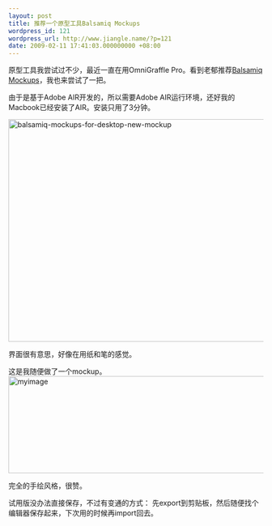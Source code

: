 ```yaml
---
layout: post
title: 推荐一个原型工具Balsamiq Mockups
wordpress_id: 121
wordpress_url: http://www.jiangle.name/?p=121
date: 2009-02-11 17:41:03.000000000 +08:00
---
```

原型工具我尝试过不少，最近一直在用OmniGraffle Pro。看到老郁推荐<a href="http://www.balsamiq.com/">Balsamiq Mockups</a>，我也来尝试了一把。

由于是基于Adobe AIR开发的，所以需要Adobe AIR运行环境，还好我的Macbook已经安装了AIR。安装只用了3分钟。

<a href="http://www.jiangle.name/wp-content/uploads/2009/02/balsamiq-mockups-for-desktop-new-mockup.jpg"><img src="http://www.jiangle.name/wp-content/uploads/2009/02/balsamiq-mockups-for-desktop-new-mockup-580x440.jpg" alt="balsamiq-mockups-for-desktop-new-mockup" title="balsamiq-mockups-for-desktop-new-mockup" width="580" height="440" class="aligncenter size-medium wp-image-122" /></a>

界面很有意思，好像在用纸和笔的感觉。

这是我随便做了一个mockup。
<a href="http://www.jiangle.name/wp-content/uploads/2009/02/myimage.png"><img src="http://www.jiangle.name/wp-content/uploads/2009/02/myimage-580x192.png" alt="myimage" title="myimage" width="580" height="192" class="aligncenter size-medium wp-image-124" /></a>

完全的手绘风格，很赞。

试用版没办法直接保存，不过有变通的方式：
先export到剪贴板，然后随便找个编辑器保存起来，下次用的时候再import回去。
